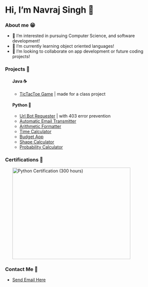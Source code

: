 <!DOCTYPE html>
<main>
  <h1>Hi, I’m Navraj Singh 👋 </h1>
  
  <h3>About me 😁</h3>
  <p>
    <ul>
      <li>👀 I’m interested in pursuing Computer Science, and software development!</li>
      <li>🌱 I’m currently learning object oriented languages!</li>
      <li>💞️ I’m looking to collaborate on app development or future coding projects!</li>
    </ul>
  </p>
  
  <h3>Projects 📂</h3>
    <ul>
      <h4>Java ☕️</h4>
        <ul>
          <li><a href="https://gist.github.com/navraj213/7e2624fe41f08434b9ef7409ea4b0516">TicTacToe Game</a> | made for a class project</li>
        </ul>
      <h4>Python 🐍</h4>
      <ul>
        <li><a href="https://gist.github.com/navraj213/0f3d170ea9de97b9722c5dfa5e14b05d">Url Bot Requester</a> | with 403 error prevention</li>
        <li><a href="https://gist.github.com/navraj213/c2e228a399dfa8a05ef21f21073e30be#file-emailtransmitter-py">Automatic Email Transmitter</a></li>
        <li><a href="https://gist.github.com/navraj213/9ca445be44940eb881860c3d23f88f79">Arithmetic Formatter</a></li>
        <li><a href="https://gist.github.com/navraj213/6cf2d5c81fa81a653df068d4089afc78#submitting">Time Calculator</a></li>
        <li><a href="https://gist.github.com/navraj213/c904d8bf9c36a445676ee312f0a9d44b">Budget App</a></li>
        <li><a href="https://gist.github.com/navraj213/0a7dac890009aa6ea0514c3d9cb20624">Shape Calculator</a></li>
        <li><a href="https://gist.github.com/navraj213/b5124b3d7ff0d5225a15ec47b9d18e19">Probability Calculator</a></li>
      </ui>
    </ul>
    </ul>
    <h3>Certifications 📄</h3>
    <p>
        <ul>
            <p><a href="https://www.freecodecamp.org/certification/navrajsingh/scientific-computing-with-python-v7"><img alt="Python Certification (300 hours)" src="https://cdn.discordapp.com/attachments/860823841910947864/875899812002791464/Navraj_Singh_Python_Certification.png" width="386" height="300"></a></p>
        </ul>
    </p>
    <h3>Contact Me 🤳</h3>
    <p>
    <ul>
      <li><a href="mailto:navrajs213@gmail.com?cc=navraj213@gmail.com&subject=Hi%20Navraj!%20%7C%20Mail%20from%20GitHub&body=Hi%20Navraj%2C%20we%20saw%20your%20Github%20profile%20and%20wanted%20to%20comment%20that%2C">Send Email Here</a></li>
    </ul>
    </p>

</main>
</html>




<!---
navraj213/navraj213 is a ✨ special ✨ repository because its `README.md` (this file) appears on your GitHub profile.
You can click the Preview link to take a look at your changes.
--->
